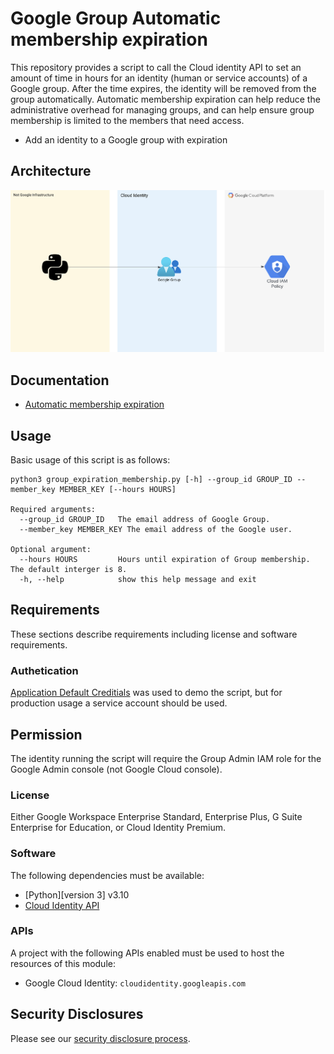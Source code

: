 # Google Group Automatic membership expiration
This repository provides a script to call the Cloud identity API to set an amount of time in hours for an identity (human or service accounts) of a Google group. After the time expires, the identity will be removed from the group automatically. Automatic membership expiration can help reduce the administrative overhead for managing groups, and can help ensure group membership is limited to the members that need access.

- Add an identity to a Google group with expiration

## Architecture
![Automatic membership expiration](diagram/google_expire.png)

## Documentation
- [Automatic membership expiration](https://workspaceupdates.googleblog.com/2021/02/automatic-membership-expiration-google-groups-generally-available.html)

## Usage

Basic usage of this script is as follows:
```
python3 group_expiration_membership.py [-h] --group_id GROUP_ID --member_key MEMBER_KEY [--hours HOURS]

Required arguments:
  --group_id GROUP_ID   The email address of Google Group.
  --member_key MEMBER_KEY The email address of the Google user.

Optional argument:
  --hours HOURS         Hours until expiration of Group membership. The default interger is 8.
  -h, --help            show this help message and exit
```

## Requirements

These sections describe requirements including license and software requirements.

### Authetication
[Application Default Creditials](https://cloud.google.com/docs/authentication/application-default-credentials) was used to demo the script, but for production usage a service account should be used. 

## Permission
The identity running the script will require the Group Admin IAM role for the Google Admin console (not Google Cloud console).

### License

Either Google Workspace Enterprise Standard, Enterprise Plus, G Suite Enterprise for Education, or Cloud Identity Premium.

### Software

The following dependencies must be available:

- [Python][version 3] v3.10
- [Cloud Identity API](https://cloud.google.com/identity/docs/reference/rest)

### APIs

A project with the following APIs enabled must be used to host the
resources of this module:

- Google Cloud Identity: `cloudidentity.googleapis.com`

## Security Disclosures

Please see our [security disclosure process](./SECURITY.md).
